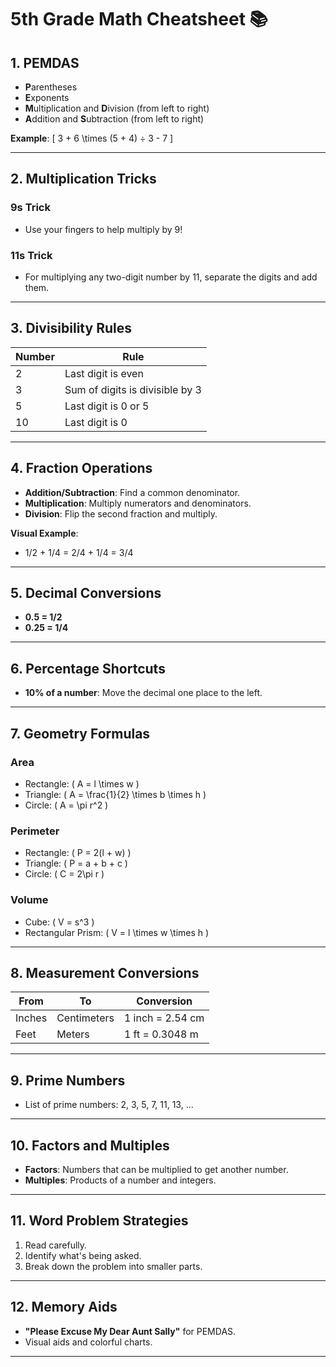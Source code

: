 # 5th Grade Math Cheatsheet 📚

## 1. PEMDAS
- **P**arentheses
- **E**xponents
- **M**ultiplication and **D**ivision (from left to right)
- **A**ddition and **S**ubtraction (from left to right)

**Example**: 
\[ 3 + 6 \times (5 + 4) ÷ 3 - 7 \]

---

## 2. Multiplication Tricks
### 9s Trick
- Use your fingers to help multiply by 9!
  
### 11s Trick
- For multiplying any two-digit number by 11, separate the digits and add them.

---

## 3. Divisibility Rules
| Number | Rule |
|--------|------|
| 2      | Last digit is even |
| 3      | Sum of digits is divisible by 3 |
| 5      | Last digit is 0 or 5 |
| 10     | Last digit is 0 |

---

## 4. Fraction Operations
- **Addition/Subtraction**: Find a common denominator.
- **Multiplication**: Multiply numerators and denominators.
- **Division**: Flip the second fraction and multiply.

**Visual Example**: 
- 1/2 + 1/4 = 2/4 + 1/4 = 3/4

---

## 5. Decimal Conversions
- **0.5 = 1/2**
- **0.25 = 1/4**

---

## 6. Percentage Shortcuts
- **10% of a number**: Move the decimal one place to the left.
  
---

## 7. Geometry Formulas
### Area
- Rectangle: \( A = l \times w \)
- Triangle: \( A = \frac{1}{2} \times b \times h \)
- Circle: \( A = \pi r^2 \)

### Perimeter
- Rectangle: \( P = 2(l + w) \)
- Triangle: \( P = a + b + c \)
- Circle: \( C = 2\pi r \)

### Volume
- Cube: \( V = s^3 \)
- Rectangular Prism: \( V = l \times w \times h \)

---

## 8. Measurement Conversions
| From       | To          | Conversion       |
|------------|-------------|------------------|
| Inches     | Centimeters | 1 inch = 2.54 cm |
| Feet       | Meters      | 1 ft = 0.3048 m   |

---

## 9. Prime Numbers
- List of prime numbers: 2, 3, 5, 7, 11, 13, ...

---

## 10. Factors and Multiples
- **Factors**: Numbers that can be multiplied to get another number.
- **Multiples**: Products of a number and integers.

---

## 11. Word Problem Strategies
1. Read carefully.
2. Identify what's being asked.
3. Break down the problem into smaller parts.

---

## 12. Memory Aids
- **"Please Excuse My Dear Aunt Sally"** for PEMDAS.
- Visual aids and colorful charts.

---